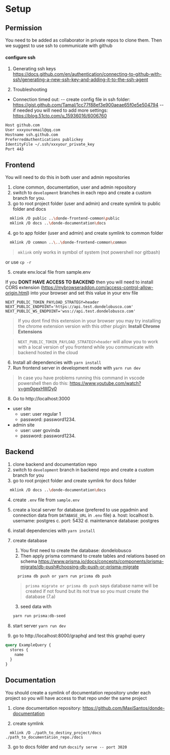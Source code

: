 # Setup

## Permission

You need to be added as collaborator in private repos to clone them. Then we suggest to use ssh to communicate with github

#### configure ssh

1. Generating ssh keys
   https://docs.github.com/en/authentication/connecting-to-github-with-ssh/generating-a-new-ssh-key-and-adding-it-to-the-ssh-agent

2. Troubleshooting

- Connection timed out:
  -- create config file in ssh folder:
  https://gist.github.com/Tamal/1cc77f88ef3e900aeae65f0e5e504794
  -- if needed you will need to add more settings:
  https://blog.51cto.com/u_15936016/6006760

```bash
Host github.com
User xxxyouremail@qq.com
Hostname ssh.github.com
PreferredAuthentications publickey
IdentityFile ~/.ssh/xxxyour_private_key
Port 443
```

## Frontend

You will need to do this in both user and admin repositories

1. clone common, documentation, user and admin repository
2. switch to `development` branches in each repo and create a custom branch for you.
3. go to root project folder (user and admin) and create symlink to public folder and docs

```bash
  mklink /D public ..\donde-frontend-common\public
  mklink /D docs ..\donde-documentation\docs
```

4. go to app folder (user and admin) and create symlink to common folder

```bash
  mklink /D common ..\..\donde-frontend-common\common
```

> `mklink` only works in symbol of system (not powershell nor gitbash)

or use `cp -r`

5. create env.local file from sample.env

If you **DONT HAVE ACCESS TO BACKEND** then you will need to install CORS extension (https://mybrowseraddon.com/access-control-allow-origin.html) into your browser and set this value in your env file

```
NEXT_PUBLIC_TOKEN_PAYLOAD_STRATEGY=header
NEXT_PUBLIC_ENDPOINT='https://api.test.dondelobusco.com'
NEXT_PUBLIC_WS_ENDPOINT='wss://api.test.dondelobusco.com'
```

> If you dont find this extension in your browser you may try installing the chrome extension version with this other plugin: **Install Chrome Extensions**

> `NEXT_PUBLIC_TOKEN_PAYLOAD_STRATEGY=header` will allow you to work with a local version of you frontend while you communicate with backend hosted in the cloud

6. Install all dependencies with `yarn install`
7. Run frontend server in development mode with `yarn run dev`

> In case you have problems running this command in vscode powershell then do this: https://www.youtube.com/watch?v=gm0gexHWDy0

8. Go to http://localhost:3000

- user site
  - user: user regular 1
  - password: password1234.
- admin site
  - user: user govinda
  - password: password1234.

## Backend

1. clone backend and documentation repo
2. switch to `development` branch in backend repo and create a custom branch for you
3. go to root project folder and create symlink for docs folder

```bash
  mklink /D docs ..\donde-documentation\docs
```

4. create `.env` file from `sample.env`

5. create a local server for database (prefered to use pgadmin and connection data from `DATABASE_URL` in `.env` file)
   a. host: localhost
   b. username: postgres
   c. port: 5432
   d. maintenance database: postgres

6. install dependencies with `yarn install`
7. create database

   1. You first need to create the database: dondelobusco
   2. Then apply prisma command to create tables and relations based on schema
      https://www.prisma.io/docs/concepts/components/prisma-migrate/db-push#choosing-db-push-or-prisma-migrate

   ```bash
     prisma db push or yarn run prisma db push
   ```

   > `prisma migrate or prisma db push` says database name will be created if not found but its not true so you must create the database (7.a)

   3. seed data with

   ```bash
   yarn run prisma:db-seed
   ```

8. start server
   `yarn run dev`

9. go to http://localhost:8000/graphql and test this graphql query

```graphql
query ExampleQuery {
  stores {
    name
  }
}
```

## Documentation

You should create a symlink of documentation repository under each project so you will have access to that repo under the same project

1. clone documentation repository: https://github.com/MaxiSantos/donde-documentation

2. create symlink

```bach
  mklink /D ./path_to_destiny_project/docs ./path_to_documentation_repo./docs
```

3. go to docs folder and run
   `docsify serve -- port 3020`
